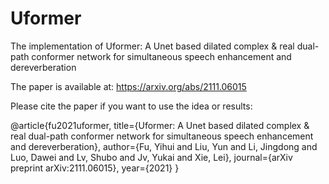 # Uformer
The implementation of Uformer: A Unet based dilated complex &amp; real dual-path conformer network for simultaneous speech enhancement and dereverberation

The paper is available at: https://arxiv.org/abs/2111.06015

Please cite the paper if you want to use the idea or results:

@article{fu2021uformer,
  title={Uformer: A Unet based dilated complex \& real dual-path conformer network for simultaneous speech enhancement and dereverberation},
  author={Fu, Yihui and Liu, Yun and Li, Jingdong and Luo, Dawei and Lv, Shubo and Jv, Yukai and Xie, Lei},
  journal={arXiv preprint arXiv:2111.06015},
  year={2021}
}
